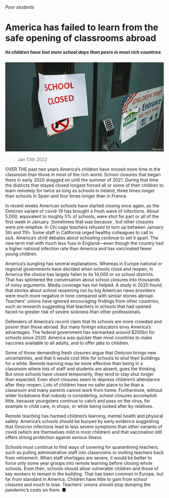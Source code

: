 ###### Poor students

# America has failed to learn from the safe opening of classrooms abroad 

##### Its children have lost more school days than peers in most rich countries 

![image](images/20220115_LDP003_0.jpg) 

> Jan 13th 2022 

OVER THE past two years America’s children have missed more time in the classroom than those in most of the rich world. School closures that began there in early 2020 dragged on until the summer of 2021. During that time the districts that stayed closed longest forced all or some of their children to learn remotely for twice as long as schools in Ireland, three times longer than schools in Spain and four times longer than in France.

In recent weeks American schools have started closing once again, as the Omicron variant of covid-19 has brought a fresh wave of infections. About 5,000, equivalent to roughly 5% of schools, were shut for part or all of the first week in January. Sometimes that was because , but other closures were pre-emptive. In Chi cago teachers refused to turn up between January 5th and 11th. Some staff in California urged healthy colleagues to call in sick. America’s shrill debates about schooling continue to set it apart. The new term met with much less fuss in England—even though the country had a higher national infection rate than America and has vaccinated fewer young children.


America’s bungling has several explanations. Whereas in Europe national or regional governments have decided when schools close and reopen, in America the choice has largely fallen to its 14,000 or so school districts. That has splintered the conversation about school closures into thousands of noisy arguments. Media coverage has not helped. A study in 2020 found that stories about school reopening run by big American news providers were much more negative in tone compared with similar stories abroad. Teachers’ unions have ignored encouraging findings from other countries, such as research suggesting that teachers in schools that had opened faced no greater risk of severe sickness than other professionals.

Defenders of America’s record claim that its schools are more crowded and poorer than those abroad. But many foreign educators envy America’s advantages. The federal government has earmarked around $200bn for schools since 2020. America was quicker than most countries to make vaccines available to all adults, and to offer jabs to children.

Some of those demanding fresh closures argue that Omicron brings new uncertainties, and that it would cost little for schools to shut their buildings for a while. Remote learning may be more effective than being in a classroom where lots of staff and students are absent, goes the thinking. But once schools have closed temporarily, they tend to stay shut longer than expected. Even short closures seem to depress children’s attendance after they reopen. Lots of children have no safer place to be than a classroom and many parents cannot work from home. Furthermore, without wider lockdowns that nobody is considering, school closures accomplish little, because youngsters continue to catch and pass on the virus, for example in child care, in shops, or while being looked after by relatives.

Remote teaching has harmed children’s learning, mental health and physical safety. America’s schools should be buoyed by early evidence suggesting that Omicron infections lead to less severe symptoms than other variants of covid (which are themselves mild in most children) and that vaccination still offers strong protection against serious illness.

Schools must continue to find ways of covering for quarantining teachers, such as pulling administrative staff into classrooms or inviting teachers back from retirement. When staff shortages are severe, it would be better to force only some year groups into remote learning before closing whole schools. Even then, schools should allow vulnerable children and those of key workers to remain in the building. That has been common in Europe, but far from standard in America. Children have little to gain from school closures and much to lose. Teachers’ unions should stop dumping the pandemic’s costs on them. ■

